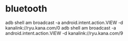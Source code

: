 # bluetooth
adb shell am broadcast -a android.intent.action.VIEW -d kanalink://ryu.kana.com/0
adb shell am broadcast -a android.intent.action.VIEW -d kanalink://ryu.kana.com/9
